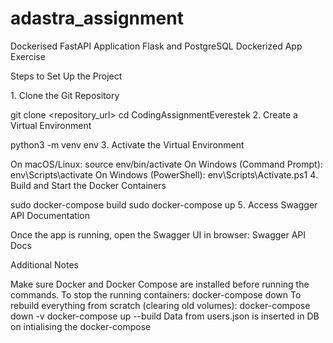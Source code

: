 # adastra_assignment
Dockerised FastAPI Application 
Flask and PostgreSQL Dockerized App Exercise

Steps to Set Up the Project

1️. Clone the Git Repository

git clone <repository_url>
cd CodingAssignmentEverestek
2️. Create a Virtual Environment

python3 -m venv env
3️. Activate the Virtual Environment

On macOS/Linux:
source env/bin/activate
On Windows (Command Prompt):
env\Scripts\activate
On Windows (PowerShell):
env\Scripts\Activate.ps1
4️. Build and Start the Docker Containers

sudo docker-compose build
sudo docker-compose up
5️. Access Swagger API Documentation

Once the app is running, open the Swagger UI in browser: Swagger API Docs

Additional Notes

Make sure Docker and Docker Compose are installed before running the commands.
To stop the running containers:
docker-compose down
To rebuild everything from scratch (clearing old volumes):
docker-compose down -v
docker-compose up --build
Data from users.json is inserted in DB on intialising the docker-compose
